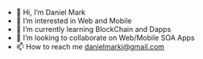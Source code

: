 - 👋 Hi, I’m Daniel Mark
- 👀 I’m interested in Web and Mobile
- 🌱 I’m currently learning BlockChain and Dapps
- 💞️ I’m looking to collaborate on Web/Mobile SOA Apps
- 📫 How to reach me danielmarkj@gmail.com
